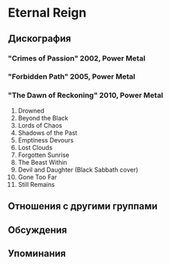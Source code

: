# Eternal Reign



## Дискография

### "Crimes of Passion" 2002, Power Metal



### "Forbidden Path" 2005, Power Metal



### "The Dawn of Reckoning" 2010, Power Metal

1.	 Drowned
2.	 Beyond the Black
3.	 Lords of Chaos
4.	 Shadows of the Past
5.	 Emptiness Devours
6.	 Lost Clouds
7.	 Forgotten Sunrise
8.	 The Beast Within
9.	 Devil and Daughter (Black Sabbath cover)
10.	 Gone Too Far
11.	 Still Remains


## Отношения с другими группами


## Обсуждения


## Упоминания

